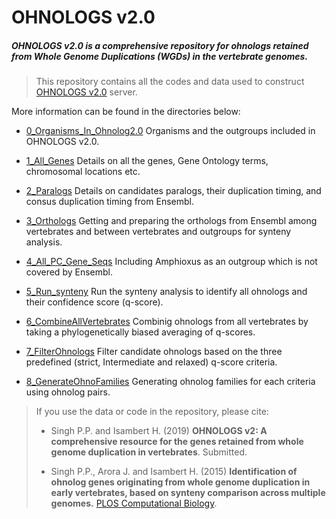 
# OHNOLOGS v2.0

##### OHNOLOGS v2.0 is a comprehensive repository for ohnologs retained from Whole Genome Duplications (WGDs) in the vertebrate genomes.    

> This repository contains all the codes and data used to construct [OHNOLOGS v2.0](http://ohnologs.curie.fr/) server.  

More information can be found in the directories  below:

* [0_Organisms_In_Ohnolog2.0](0_Organisms_In_Ohnolog2.0)
   Organisms and the outgroups included in OHNOLOGS v2.0.
   
* [1_All_Genes](1_All_Genes)
  Details on all the genes, Gene Ontology terms, chromosomal locations etc.
  
* [2_Paralogs](2_Paralogs)
  Details on candidates paralogs, their duplication timing, and consus duplication timing from Ensembl.
  
* [3_Orthologs](3_Orthologs)
  Getting and preparing the orthologs from Ensembl among vertebrates and between vertebrates and outgroups for synteny analysis.
  
* [4_All_PC_Gene_Seqs](4_All_PC_Gene_Seqs)
  Including Amphioxus as an outgroup which is not covered by Ensembl.
  
* [5_Run_synteny](5_Run_synteny)
 Run the synteny analysis to identify all ohnologs and their confidence score (q-score).
 
* [6_CombineAllVertebrates](6_CombineAllVertebrates)
Combinig ohnologs from all vertebrates by taking a phylogenetically biased averaging of q-scores.

* [7_FilterOhnologs](7_FilterOhnologs)
  Filter candidate ohnologs based on the three predefined (strict, Intermediate and relaxed) q-score criteria.
  
* [8_GenerateOhnoFamilies](8_GenerateOhnoFamilies)
Generating ohnolog families for each criteria using ohnolog pairs.

> If you use the data or code in the repository, please cite:
> * Singh P.P. and Isambert H. (2019) **OHNOLOGS v2: A comprehensive resource for the genes retained from whole genome duplication in vertebrates**. Submitted.
> 
> * Singh P.P., Arora J. and Isambert H. (2015) **Identification of ohnolog genes originating from whole genome duplication in early vertebrates, based on synteny comparison across multiple genomes.** [PLOS Computational Biology](https://journals.plos.org/ploscompbiol/article?id=10.1371/journal.pcbi.1004394).
